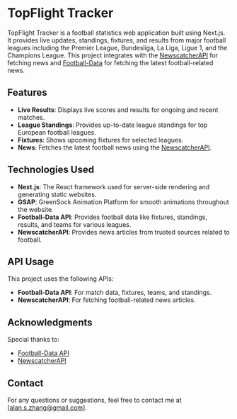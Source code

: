 # TopFlight Tracker

TopFlight Tracker is a football statistics web application built using Next.js. It provides live updates, standings, fixtures, and results from major football leagues including the Premier League, Bundesliga, La Liga, Ligue 1, and the Champions League. This project integrates with the [NewscatcherAPI](https://newscatcherapi.com/) for fetching news and [Football-Data](https://www.football-data.org/) for fetching the latest football-related news.

## Features

- **Live Results**: Displays live scores and results for ongoing and recent matches.
- **League Standings**: Provides up-to-date league standings for top European football leagues.
- **Fixtures**: Shows upcoming fixtures for selected leagues.
- **News**: Fetches the latest football news using the [NewscatcherAPI](https://newscatcherapi.com/).

## Technologies Used

- **Next.js**: The React framework used for server-side rendering and generating static websites.
- **GSAP**: GreenSock Animation Platform for smooth animations throughout the website.
- **Football-Data API**: Provides football data like fixtures, standings, results, and teams for various leagues.
- **NewscatcherAPI**: Provides news articles from trusted sources related to football.


## API Usage

This project uses the following APIs:

- **Football-Data API**: For match data, fixtures, teams, and standings.
- **NewscatcherAPI**: For fetching football-related news articles.


## Acknowledgments

Special thanks to:

- [Football-Data API](https://www.football-data.org/)
- [NewscatcherAPI](https://newscatcherapi.com/)

## Contact

For any questions or suggestions, feel free to contact me at [alan.s.zhang@gmail.com].
